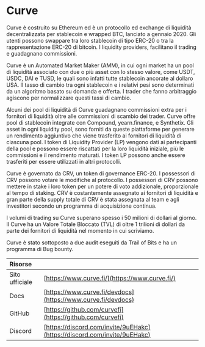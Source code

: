 # Curve

Curve è costruito su Ethereum ed è un protocollo ed exchange di liquidità decentralizzata per stablecoin e wrapped BTC, lanciato a gennaio 2020. Gli utenti possono swappare tra loro stablecoin di tipo ERC-20 o tra la rappresentazione ERC-20 di bitcoin. I liquidity providers, facilitano il trading e guadagnano commissioni.

Curve è un Automated Market Maker \(AMM\), in cui ogni market ha un pool di liquidità associato con due o più asset con lo stesso valore, come USDT, USDC, DAI e TUSD, le quali sono infatti tutte stablecoin ancorate al dollaro USA. Il tasso di cambio tra ogni stablecoin e i relativi pesi sono determinati da un algoritmo basato su domanda e offerta. I trader che fanno arbitraggio agiscono per normalizzare questi tassi di cambio.

Alcuni dei pool di liquidità di Curve guadagnano commissioni extra per i fornitori di liquidità oltre alle commissioni di scambio dei trader. Curve offre pool di stablecoin integrate con Compound, yearn.finance, e Synthetix. Gli asset in ogni liquidity pool, sono forniti da queste piattaforme per generare un rendimento aggiuntivo che viene trasferito ai fornitori di liquidità di ciascuna pool. I token di Liquidity Provider \(LP\) vengono dati ai partecipanti della pool e possono essere riscattati per la loro liquidità iniziale, più le commissioni e il rendimento maturati. I token LP possono anche essere trasferiti per essere utilizzati in altri protocolli.

Curve è governato da CRV, un token di governance ERC-20. I possessori di CRV possono votare le modifiche al protocollo. I possessori di CRV possono mettere in stake i loro token per un potere di voto addizionale, proporzionale al tempo di staking. CRV è costantemente assegnato ai fornitori di liquidità e gran parte della supply totale di CRV è stata assegnata al team e agli investitori secondo un programma di acquisizione continua.

I volumi di trading su Curve superano spesso i 50 milioni di dollari al giorno. Il Curve ha un Valore Totale Bloccato \(TVL\) di oltre 1 trilioni di dollari da parte dei fornitori di liquidità nel momento in cui scriviamo.

Curve è stato sottoposto a due audit eseguiti da Trail of Bits e ha un programma di Bug bounty.

| Risorse        |                                                                          |
|:-------------- |:------------------------------------------------------------------------ |
| Sito ufficiale | [https://www.curve.fi/](https://www.curve.fi/)                           |
| Docs           | [https://www.curve.fi/devdocs](https://www.curve.fi/devdocs)             |
| GitHub         | [https://github.com/curvefi](https://github.com/curvefi)                 |
| Discord        | [https://discord.com/invite/9uEHakc](https://discord.com/invite/9uEHakc) |

